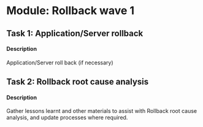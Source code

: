 
# Module: Rollback wave 1
## Task 1: Application/Server rollback
#### Description
Application/Server roll back (if necessary)
## Task 2: Rollback root cause analysis
#### Description
Gather lessons learnt and other materials to assist with Rollback root cause analysis, and update processes where required.